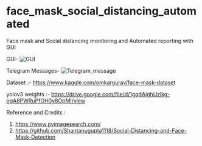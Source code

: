 # face_mask_social_distancing_automated

Face mask and Social distancing monitoring and Automated reporting with GUI

GUI-
![GUI](https://user-images.githubusercontent.com/80556685/121141232-601b2100-c858-11eb-84ff-ab39e3e4ee5b.png)



Telegram Messages- 
![Telegram_message](https://user-images.githubusercontent.com/80556685/121141717-e6cffe00-c858-11eb-8bb0-d6e9ed0edb55.jpg)



Dataset :- https://www.kaggle.com/omkargurav/face-mask-dataset

yolov3 weights :- https://drive.google.com/file/d/1gqdAighUzlkg-ogA8PWRuPfOH0y8OpMI/view

Reference and Credits :

1. https://www.pyimagesearch.com/
2. https://github.com/Shantanugupta1118/Social-Distancing-and-Face-Mask-Detection
